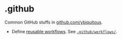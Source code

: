 # .github

Common GitHub stuffs in [github.com/ybiquitous](github.com/ybiquitous).

- Define [reusable workflows](https://docs.github.com/en/actions/using-workflows/reusing-workflows). See [`.github/workflows/`](.github/workflows).
